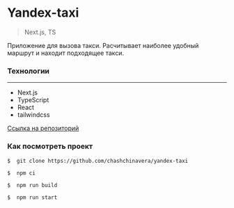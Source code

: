 # **Yandex-taxi**
> Next.js, TS

Приложение для вызова такси. Расчитывает наиболее удобный маршрут и находит подходящее такси.

### **Технологии**
***
* Next.js
* TypeScript
* React
* tailwindcss


[Ссылка на репозиторий](https://github.com/chashchinavera/yandex-taxi)  

### **Как посмотреть проект**
```
$  git clone https://github.com/chashchinavera/yandex-taxi
```
```
$  npm ci
```
```
$  npm run build
```
```
$  npm run start
```
